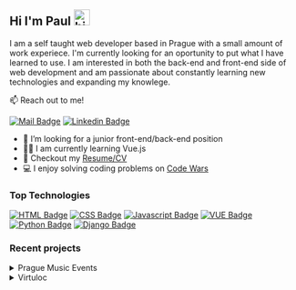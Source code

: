 ## Hi I'm Paul <img src="https://user-images.githubusercontent.com/1303154/88677602-1635ba80-d120-11ea-84d8-d263ba5fc3c0.gif" width="28px" alt="hi">

I am a self taught web developer based in Prague with a small amount of work experiece. I'm currently looking for an oportunity to put what I have learned to use. I am interested in both the back-end and front-end side of web development and am passionate about constantly learning new technologies and expanding my knowlege.



:mailbox: Reach out to me!

[![Mail Badge](https://img.shields.io/badge/-paulross.v@gmail.com-c0392b?style=flat&labelColor=c0392b&logo=gmail&logoColor=white)](mailto:paulross.v@gmail.com)
[![Linkedin Badge](https://img.shields.io/badge/-Paul%20Ross-0e76a8?style=flat&labelColor=0e76a8&logo=linkedin&logoColor=white)](https://www.linkedin.com/in/paul-ross1/)
 

<!-- TODO: Add last video link -->

- 🔭 I’m looking for a junior front-end/back-end position
- :student: I am currently learning Vue.js
- :memo: Checkout my [Resume/CV](http://example.com/) 
- :computer: I enjoy solving coding problems on [Code Wars](https://www.codewars.com/users/PaulRoss1)


### Top Technologies

[![HTML Badge](https://img.shields.io/badge/-HTML-CC3D19?style=for-the-badge&labelColor=black&logo=html5&logoColor=CC3D19)](#!) [![CSS Badge](https://img.shields.io/badge/-CSS-7AC5E6?style=for-the-badge&labelColor=black&logo=css3&logoColor=7AC5E6)](#!)
[![Javascript Badge](https://img.shields.io/badge/-JAVASCRIPT-f7e018?style=for-the-badge&labelColor=black&logo=javascript&logoColor=f7e018)](#!)
[![VUE Badge](https://img.shields.io/badge/-VUE.JS-7CD5A8?style=for-the-badge&labelColor=black&logo=vue.js&logoColor=7CD5A8)](#!)
[![Python Badge](https://img.shields.io/badge/-PYTHON-3476ab?style=for-the-badge&labelColor=black&logo=python&logoColor=3476ab)](#!)
[![Django Badge](https://img.shields.io/badge/-DJANGO-186D44?style=for-the-badge&labelColor=black&logo=django&logoColor=186D44)](#!)

### Recent projects

<details>
<summary>
Prague Music Events
</summary>
 

<br /> [<img align="left" height="300px" alt="KPN" src="https://i.ibb.co/JrgXwPg/Screenshot-from-2022-01-22-22-25-35.png"/>](#!)
**Virtuloc** 
<br>
<br>
This is just a short description about the app This is just a short description about the app This is just a short description about the app This is just a short description about the app This is just a short description about the app 
<br>
<br>
Languages & Technologies: `HTML5`, `CSS3`, `Javascript`, `Sass`, `Bootstrap4` 
<br>
<br>
[**Live Version**](https://paulpaul1.github.io/virtuloc/) &nbsp; • &nbsp; [**Github Repo**](https://github.com/PaulPaul1/virtuloc) 
</details>

<details>
<summary>
Virtuloc
</summary>
 
 
<br /> [<img align="left" height="300px" alt="KPN" src="https://serving.photos.photobox.com/2632958072cb88670bd0ac276c3317ab20e46dcdc179797481e3ce91ef76062cbc004a67.jpg"/>](#!)
**Virtuloc** 
<br>
<br>
This is just a short description about the app This is just a short description about the app This is just a short description about the app This is just a short description about the app This is just a short description about the app 
<br>
<br>
Languages & Technologies: `HTML5`, `CSS3`, `Javascript`, `Sass`, `Bootstrap4` 
<br>
<br>
[**Live Version**](https://paulpaul1.github.io/virtuloc/) &nbsp; • &nbsp; [**Github Repo**](https://github.com/PaulPaul1/virtuloc) 
</details>
